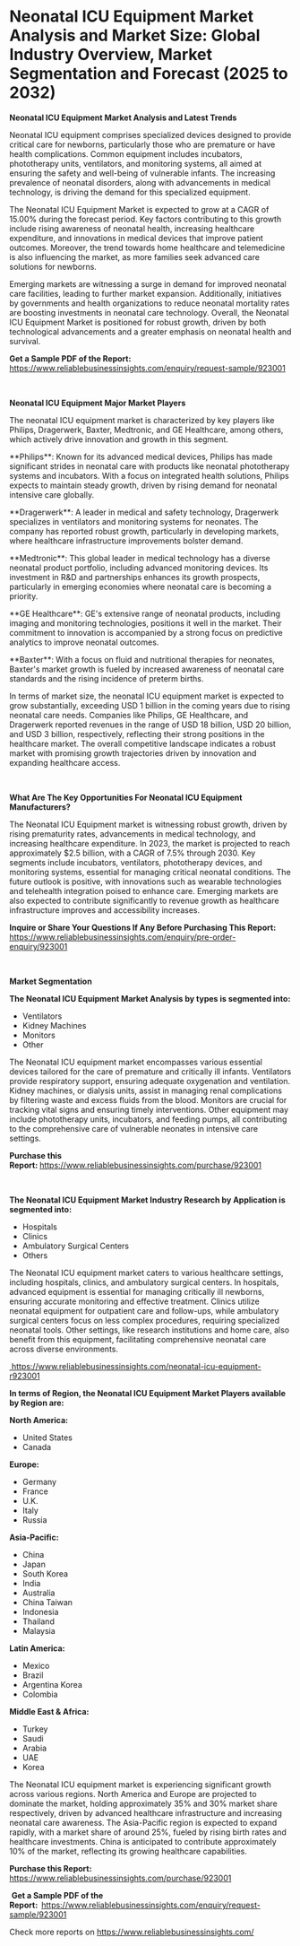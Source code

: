 <p><h1>Neonatal ICU Equipment Market Analysis and Market Size: Global Industry Overview, Market Segmentation and Forecast (2025 to 2032)</h1></p><p><strong>Neonatal ICU Equipment Market Analysis and Latest Trends</strong></p>
<p><p>Neonatal ICU equipment comprises specialized devices designed to provide critical care for newborns, particularly those who are premature or have health complications. Common equipment includes incubators, phototherapy units, ventilators, and monitoring systems, all aimed at ensuring the safety and well-being of vulnerable infants. The increasing prevalence of neonatal disorders, along with advancements in medical technology, is driving the demand for this specialized equipment.</p><p>The Neonatal ICU Equipment Market is expected to grow at a CAGR of 15.00% during the forecast period. Key factors contributing to this growth include rising awareness of neonatal health, increasing healthcare expenditure, and innovations in medical devices that improve patient outcomes. Moreover, the trend towards home healthcare and telemedicine is also influencing the market, as more families seek advanced care solutions for newborns. </p><p>Emerging markets are witnessing a surge in demand for improved neonatal care facilities, leading to further market expansion. Additionally, initiatives by governments and health organizations to reduce neonatal mortality rates are boosting investments in neonatal care technology. Overall, the Neonatal ICU Equipment Market is positioned for robust growth, driven by both technological advancements and a greater emphasis on neonatal health and survival.</p></p>
<p><strong>Get a Sample PDF of the Report:&nbsp;</strong> <a href="https://www.reliablebusinessinsights.com/enquiry/request-sample/923001?utm_campaign=62&utm_medium=2&utm_source=Github&utm_content=ia&utm_term=03032025&utm_id=neonatal-icu-equipment">https://www.reliablebusinessinsights.com/enquiry/request-sample/923001</a></p>
<p>&nbsp;</p>
<p><strong>Neonatal ICU Equipment Major Market Players</strong></p>
<p><p>The neonatal ICU equipment market is characterized by key players like Philips, Dragerwerk, Baxter, Medtronic, and GE Healthcare, among others, which actively drive innovation and growth in this segment. </p><p>**Philips**: Known for its advanced medical devices, Philips has made significant strides in neonatal care with products like neonatal phototherapy systems and incubators. With a focus on integrated health solutions, Philips expects to maintain steady growth, driven by rising demand for neonatal intensive care globally.</p><p>**Dragerwerk**: A leader in medical and safety technology, Dragerwerk specializes in ventilators and monitoring systems for neonates. The company has reported robust growth, particularly in developing markets, where healthcare infrastructure improvements bolster demand. </p><p>**Medtronic**: This global leader in medical technology has a diverse neonatal product portfolio, including advanced monitoring devices. Its investment in R&D and partnerships enhances its growth prospects, particularly in emerging economies where neonatal care is becoming a priority.</p><p>**GE Healthcare**: GE's extensive range of neonatal products, including imaging and monitoring technologies, positions it well in the market. Their commitment to innovation is accompanied by a strong focus on predictive analytics to improve neonatal outcomes.</p><p>**Baxter**: With a focus on fluid and nutritional therapies for neonates, Baxter's market growth is fueled by increased awareness of neonatal care standards and the rising incidence of preterm births.</p><p>In terms of market size, the neonatal ICU equipment market is expected to grow substantially, exceeding USD 1 billion in the coming years due to rising neonatal care needs. Companies like Philips, GE Healthcare, and Dragerwerk reported revenues in the range of USD 18 billion, USD 20 billion, and USD 3 billion, respectively, reflecting their strong positions in the healthcare market. The overall competitive landscape indicates a robust market with promising growth trajectories driven by innovation and expanding healthcare access.</p></p>
<p>&nbsp;</p>
<p><strong>What Are The Key Opportunities For Neonatal ICU Equipment Manufacturers?</strong></p>
<p><p>The Neonatal ICU Equipment market is witnessing robust growth, driven by rising prematurity rates, advancements in medical technology, and increasing healthcare expenditure. In 2023, the market is projected to reach approximately $2.5 billion, with a CAGR of 7.5% through 2030. Key segments include incubators, ventilators, phototherapy devices, and monitoring systems, essential for managing critical neonatal conditions. The future outlook is positive, with innovations such as wearable technologies and telehealth integration poised to enhance care. Emerging markets are also expected to contribute significantly to revenue growth as healthcare infrastructure improves and accessibility increases.</p></p>
<p><strong>Inquire or Share Your Questions If Any Before Purchasing This Report:</strong> <a href="https://www.reliablebusinessinsights.com/enquiry/pre-order-enquiry/923001?utm_campaign=62&utm_medium=2&utm_source=Github&utm_content=ia&utm_term=03032025&utm_id=neonatal-icu-equipment">https://www.reliablebusinessinsights.com/enquiry/pre-order-enquiry/923001</a></p>
<p>&nbsp;</p>
<p><strong>Market Segmentation</strong></p>
<p><strong>The Neonatal ICU Equipment Market Analysis by types is segmented into:</strong></p>
<p><ul><li>Ventilators</li><li>Kidney Machines</li><li>Monitors</li><li>Other</li></ul></p>
<p><p>The Neonatal ICU equipment market encompasses various essential devices tailored for the care of premature and critically ill infants. Ventilators provide respiratory support, ensuring adequate oxygenation and ventilation. Kidney machines, or dialysis units, assist in managing renal complications by filtering waste and excess fluids from the blood. Monitors are crucial for tracking vital signs and ensuring timely interventions. Other equipment may include phototherapy units, incubators, and feeding pumps, all contributing to the comprehensive care of vulnerable neonates in intensive care settings.</p></p>
<p><strong>Purchase this Report:&nbsp;</strong><a href="https://www.reliablebusinessinsights.com/purchase/923001?utm_campaign=62&utm_medium=2&utm_source=Github&utm_content=ia&utm_term=03032025&utm_id=neonatal-icu-equipment">https://www.reliablebusinessinsights.com/purchase/923001</a></p>
<p>&nbsp;</p>
<p><strong>The Neonatal ICU Equipment Market Industry Research by Application is segmented into:</strong></p>
<p><ul><li>Hospitals</li><li>Clinics</li><li>Ambulatory Surgical Centers</li><li>Others</li></ul></p>
<p><p>The Neonatal ICU equipment market caters to various healthcare settings, including hospitals, clinics, and ambulatory surgical centers. In hospitals, advanced equipment is essential for managing critically ill newborns, ensuring accurate monitoring and effective treatment. Clinics utilize neonatal equipment for outpatient care and follow-ups, while ambulatory surgical centers focus on less complex procedures, requiring specialized neonatal tools. Other settings, like research institutions and home care, also benefit from this equipment, facilitating comprehensive neonatal care across diverse environments.</p></p>
<p><a href="https://www.reliablebusinessinsights.com/neonatal-icu-equipment-r923001?utm_campaign=62&utm_medium=2&utm_source=Github&utm_content=ia&utm_term=03032025&utm_id=neonatal-icu-equipment">&nbsp;https://www.reliablebusinessinsights.com/neonatal-icu-equipment-r923001</a></p>
<p><strong>In terms of Region, the Neonatal ICU Equipment Market Players available by Region are:</strong></p>
<p>
    <p> <strong> North America: </strong>
        <ul>
            <li>United States</li>
            <li>Canada</li>
        </ul>
        </p> 
    <p> <strong> Europe: </strong>
        <ul>
            <li>Germany</li>
            <li>France</li>
            <li>U.K.</li>
            <li>Italy</li>
            <li>Russia</li>
        </ul>
        </p> 
    <p> <strong> Asia-Pacific: </strong>
        <ul>
            <li>China</li>
            <li>Japan</li>
            <li>South Korea</li>
            <li>India</li>
            <li>Australia</li>
            <li>China Taiwan</li>
            <li>Indonesia</li>
            <li>Thailand</li>
            <li>Malaysia</li>
        </ul>
        </p> 
    <p> <strong> Latin America: </strong>
        <ul>
            <li>Mexico</li>
            <li>Brazil</li>
            <li>Argentina Korea</li>
            <li>Colombia</li>
        </ul>
        </p> 
    <p> <strong> Middle East & Africa: </strong>
        <ul>
            <li>Turkey</li>
            <li>Saudi</li>
            <li>Arabia</li>
            <li>UAE</li>
            <li>Korea</li>
        </ul>
    </p>
    </p>
<p><p>The Neonatal ICU equipment market is experiencing significant growth across various regions. North America and Europe are projected to dominate the market, holding approximately 35% and 30% market share respectively, driven by advanced healthcare infrastructure and increasing neonatal care awareness. The Asia-Pacific region is expected to expand rapidly, with a market share of around 25%, fueled by rising birth rates and healthcare investments. China is anticipated to contribute approximately 10% of the market, reflecting its growing healthcare capabilities.</p></p>
<p><strong>Purchase this Report: </strong><a href="https://www.reliablebusinessinsights.com/purchase/923001?utm_campaign=62&utm_medium=2&utm_source=Github&utm_content=ia&utm_term=03032025&utm_id=neonatal-icu-equipment">https://www.reliablebusinessinsights.com/purchase/923001</a></p>
<p>&nbsp;<strong>Get a Sample PDF of the Report:&nbsp;&nbsp;</strong><a href="https://www.reliablebusinessinsights.com/enquiry/request-sample/923001?utm_campaign=62&utm_medium=2&utm_source=Github&utm_content=ia&utm_term=03032025&utm_id=neonatal-icu-equipment">https://www.reliablebusinessinsights.com/enquiry/request-sample/923001</a></p>
<p><strong></strong></p>
<p>Check more reports on <a href="https://www.reliablebusinessinsights.com/?utm_campaign=62&utm_medium=2&utm_source=Github&utm_content=ia&utm_term=03032025&utm_id=neonatal-icu-equipment">https://www.reliablebusinessinsights.com/</a></p>